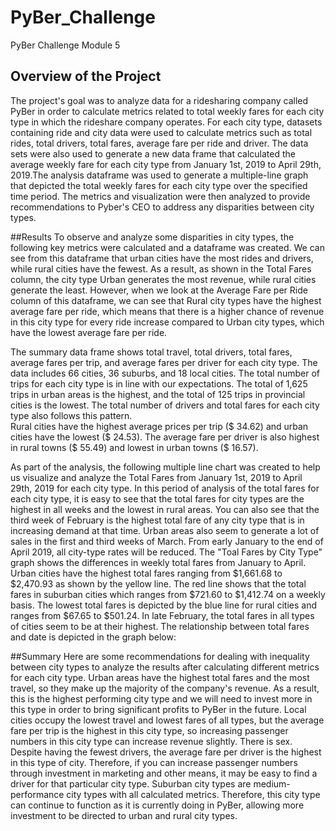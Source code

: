 # PyBer_Challenge
PyBer Challenge Module 5

## Overview of the Project

The project's goal was to analyze data for a ridesharing company called PyBer in order to calculate metrics related to total weekly fares for each city type in which the rideshare company operates. For each city type, datasets containing ride and city data were used to calculate metrics such as total rides, total drivers, total fares, average fare per ride and driver. The data sets were also used to generate a new data frame that calculated the average weekly fare for each city type from January 1st, 2019 to April 29th, 2019.The analysis dataframe was used to generate a multiple-line graph that depicted the total weekly fares for each city type over the specified time period. The metrics and visualization were then analyzed to provide recommendations to Pyber's CEO to address any disparities between city types.

##Results
To observe and analyze some disparities in city types, the following key metrics were calculated and a dataframe was created.
We can see from this dataframe that urban cities have the most rides and drivers, while rural cities have the fewest. As a result, as shown in the Total Fares column, the city type Urban generates the most revenue, while rural cities generate the least. However, when we look at the Average Fare per Ride column of this dataframe, we can see that Rural city types have the highest average fare per ride, which means that there is a higher chance of revenue in this city type for every ride increase compared to Urban city types, which have the lowest average fare per ride.

The summary data frame shows  total travel, total drivers, total fares, average fares per trip, and average fares per driver for each city type. The data includes 66 cities, 36 suburbs, and 18 local cities. The total number of trips for each city type is in line with our expectations. The total of 1,625 trips in urban areas is the highest, and the total of 125 trips in provincial cities is the lowest. The total number of drivers and  total fares for each city type also follows this pattern.  
 Rural cities have the highest average prices per trip ($ 34.62) and urban cities have the lowest ($ 24.53). The average fare per driver is also highest in rural towns ($ 55.49) and lowest in urban towns ($ 16.57).
 
As part of the analysis, the following multiple line chart was created to help us visualize and analyze the Total Fares from January 1st, 2019 to April 29th, 2019 for each city type.
In this  period of analysis of the  total fares for each city type, it is easy to see that the total fares for city types are the highest in all weeks and the lowest in rural areas. You can also see that the third week of February is the highest total fare of any city type that is in increasing demand at that time. Urban areas also seem to generate a lot of sales in the first and third weeks of March. From early January to the end of April 2019, all city-type rates will be reduced.
The "Toal Fares by City Type" graph shows the differences in weekly total fares from January to April. Urban cities have the highest total fares ranging from $1,661.68 to $2,470.93 as shown by the yellow line. The red line shows that the total fares in suburban cities which ranges from $721.60 to $1,412.74 on a weekly basis. The lowest total fares is depicted by the blue line for rural cities and ranges from $67.65 to $501.24. In late February, the total fares in all types of cities seem to be at their highest. The relationship between total fares and date is depicted in the graph below:


##Summary
Here are some recommendations for dealing with inequality between city types to analyze the results after calculating different metrics for each  city type. 
 Urban areas have the highest total fares and the most travel, so they make up the majority of the company's revenue. As a result, this is the highest performing city type and we will need to invest more  in this type in order to bring significant profits to PyBer in the future. 
 Local cities occupy the lowest travel and lowest fares of all types, but the  average fare per trip is the highest in this city type, so increasing passenger numbers in this city type can increase revenue slightly. There is sex. Despite having the fewest drivers, the average fare per driver is the highest in this type of city. Therefore, if you can increase passenger numbers through investment in marketing and other means, it may be easy to find a driver for that particular city type. 
 Suburban city types are medium-performance city types with all calculated metrics. Therefore, this city type can continue to function as it is currently doing in PyBer, allowing more investment to be directed to urban and rural city types.
